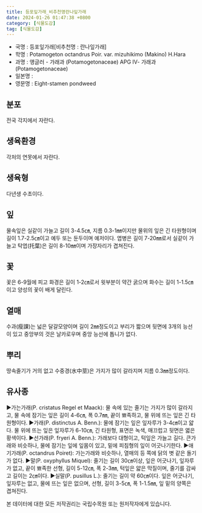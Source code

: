 ```yaml
---
title: 등포잎가래_비추천명란나잎가래
date: 2024-01-26 01:47:38 +0800
category: [식물도감]
tag: [식물도감]
---
```




- 국명 : 등포잎가래[비추천명 : 란나잎가래]
- 학명 : Potamogeton octandrus Poir. var. mizuhikimo (Makino) H.Hara
- 과명 : 앵글러 - 가래과 (Potamogetonaceae) APG Ⅳ- 가래과 (Potamogetonaceae)
- 일본명 : 
- 영문명 : Eight-stamen pondweed


## 분포
전국 각지에서 자란다.
## 생육환경
각처의 연못에서 자란다.
## 생육형
다년생 수초이다.
## 잎
물속잎은 실같이 가늘고 길이 3-4.5㎝, 지름 0.3-1㎜이지만 물위의 잎은 긴 타원형이며 길이 1.7-2.5㎝이고 예두 또는 둔두이며 예저이다. 엽병은 길이 7-20㎜로서 실같이 가늘고 탁엽(托葉)은 길이 8-10㎜이며 가장자리가 겹쳐진다.
## 꽃
꽃은 6-9월에 피고 화경은 길이 1-2㎝로서 윗부분이 약간 굵으며 화수는 길이 1-1.5㎝이고 양성의 꽃이 배게 달린다.
## 열매
수과(瘦課)는 넓은 달걀모양이며 길이 2㎜정도이고 부리가 짧으며 뒷면에 3개의 능선이 있고 중앙부의 것은 날카로우며 중앙 능선에 톱니가 없다.
## 뿌리
땅속줄기가 거의 없고 수중경(水中莖)은 가지가 많이 갈라지며 지름 0.3㎜정도이다.
## 유사종
▶가는가래(P. cristatus Regel et Maack): 물 속에 있는 줄기는 가지가 많이 갈라지고, 물 속에 잠기는 잎은 길이 4-6㎝, 폭 0.7㎜, 끝이 뾰족하고, 물 위에 뜨는 잎은 긴 타원형이다.▶가래(P. distinctus A. Benn.): 물에 잠기는 잎은 잎자루가 3-4㎝이고 얇다. 물 위에 뜨는 잎은 잎자루가 6-10㎝, 긴 타원형, 표면은 녹색, 매끄럽고 뒷면은 엷은 황색이다. ▶선가래(P. fryeri A. Benn.): 가래보다 대형이고, 턱잎은 가늘고 길다. 큰가래와 비슷하나, 물에 잠기는 잎에 잎몸이 있고, 밑에 피침형의 잎이 어긋나기한다.▶애기가래(P. octandrus Poiret): 가는가래와 비슷하나, 열매의 등 쪽에 닭의 볏 같은 돌기가 없다. ▶말(P. oxyphyllus Miquel): 줄기는 길이 30㎝이상, 잎은 어긋나기, 잎자루가 없고, 끝이 뾰족한 선형, 길이 5-12㎝, 폭 2-3㎜, 턱잎은 얇은 막질이며, 줄기를 감싸고 길이는 2㎝이다. ▶실말(P. pusillus L.): 줄기는 길이 약 60㎝이다. 잎은 어긋나기, 잎자루는 없고, 물에 뜨는 잎은 없으며, 선형, 길이 3-5㎝, 폭 1-1.5㎜, 잎 밑의 양쪽은 겹쳐진다.






본 데이터에 대한 모든 저작권리는 국립수목원 또는 원저작자에게 있습니다.

